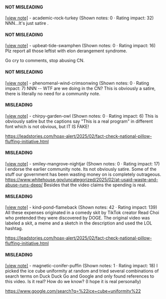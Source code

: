 #### NOT MISLEADING

[[view note]](https://x.com/i/birdwatch/n/1887327139521044638) - academic-rock-turkey (Shown notes: 0 · Rating impact: 32)
NNN...It's just satire .

#### NOT MISLEADING

[[view note]](https://x.com/i/birdwatch/n/1887265949830816124) - upbeat-tide-swamphen (Shown notes: 0 · Rating impact: 16)
Plz report all those leftist with elon derangement syndrome.

Go cry to comments, stop abusing CN.

#### NOT MISLEADING

[[view note]](https://x.com/i/birdwatch/n/1887260125024690177) - phenomenal-wind-crimsonwing (Shown notes: 0 · Rating impact: 7)
NNN -- WTF are we doing in the CN? This is obviously a satire, there is literally no need for a community note.

#### MISLEADING

[[view note]](https://x.com/i/birdwatch/n/1887422784675999823) - chirpy-garden-owl (Shown notes: 0 · Rating impact: 6)
This is obviously satire but the captions say "This is a real program" in different font which is not obvious, but IT IS FAKE!

https://leadstories.com/hoax-alert/2025/02/fact-check-national-pillow-fluffing-initiative.html

#### MISLEADING

[[view note]](https://x.com/i/birdwatch/n/1887276317441200357) - smiley-mangrove-nightjar (Shown notes: 0 · Rating impact: 17)
I endorse the earlier community note.  Its not obviously satire.  Some of the stuff our government has been wasting money on is completely outrageous. https://www.whitehouse.gov/uncategorized/2025/02/at-usaid-waste-and-abuse-runs-deep/  Besides that the video claims the spending is real.

#### MISLEADING

[[view note]](https://x.com/i/birdwatch/n/1887258543943770165) - kind-pond-flameback (Shown notes: 42 · Rating impact: 139)
All these expenses originated in a comedy skit by TikTok creator Read Choi who pretended they were discovered by DOGE. The original video was labeled a skit, a meme and a sketch in the description and used the LOL hashtag.

https://leadstories.com/hoax-alert/2025/02/fact-check-national-pillow-fluffing-initiative.html

#### MISLEADING

[[view note]](https://x.com/i/birdwatch/n/1887254813282607589) - magnetic-conifer-puffin (Shown notes: 1 · Rating impact: 18)
I picked the ice cube uniformity at random and tried several combinations of search terms on Duck Duck Go and Google and only found references to this video. Is it real? How do we know? (I hope it is real personally)

https://www.google.com/search?q=%22ice+cube+uniformity%22

